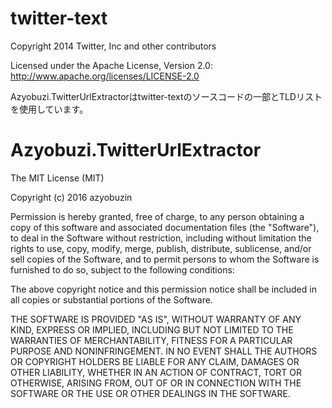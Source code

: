 # twitter-text
Copyright 2014 Twitter, Inc and other contributors

Licensed under the Apache License, Version 2.0: http://www.apache.org/licenses/LICENSE-2.0

Azyobuzi.TwitterUrlExtractorはtwitter-textのソースコードの一部とTLDリストを使用しています。

# Azyobuzi.TwitterUrlExtractor
The MIT License (MIT)

Copyright (c) 2016 azyobuzin

Permission is hereby granted, free of charge, to any person obtaining a copy of this software and associated documentation files (the "Software"), to deal in the Software without restriction, including without limitation the rights to use, copy, modify, merge, publish, distribute, sublicense, and/or sell copies of the Software, and to permit persons to whom the Software is furnished to do so, subject to the following conditions:

The above copyright notice and this permission notice shall be included in all copies or substantial portions of the Software.

THE SOFTWARE IS PROVIDED "AS IS", WITHOUT WARRANTY OF ANY KIND, EXPRESS OR IMPLIED, INCLUDING BUT NOT LIMITED TO THE WARRANTIES OF MERCHANTABILITY, FITNESS FOR A PARTICULAR PURPOSE AND NONINFRINGEMENT. IN NO EVENT SHALL THE AUTHORS OR COPYRIGHT HOLDERS BE LIABLE FOR ANY CLAIM, DAMAGES OR OTHER LIABILITY, WHETHER IN AN ACTION OF CONTRACT, TORT OR OTHERWISE, ARISING FROM, OUT OF OR IN CONNECTION WITH THE SOFTWARE OR THE USE OR OTHER DEALINGS IN THE SOFTWARE.
